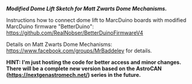 ***Modified Dome Lift Sketch for Matt Zwarts Dome Mechanisms.***

Instructions how to connect dome lift to MarcDuino boards with modified MarcDuino firmware "BetterDuino":
https://github.com/RealNobser/BetterDuinoFirmwareV4

Details on Matt Zwarts Dome Mechanisms:
https://www.facebook.com/groups/MrBaddeley for details.

**HINT: I'm just hosting the code for better access and minor changes. There will be a complete new version based on the AstroCAN (https://nextgenastromech.net/) series in the future.**
